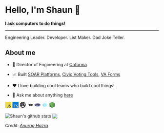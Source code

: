 # Hello, I'm Shaun 👋
**I ask computers to do things!**

---

Engineering Leader. Developer. List Maker. Dad Joke Teller.

## About me

- 💼 Director of Engineering at [Coforma](https://coforma.io/)

- 📈 Built [SOAR Platforms](https://swimlane.com/swimlane-turbine/), [Civic Voting Tools](https://vidaloop.com), [VA Forms](https://github.com/department-of-veterans-affairs)

- ❤️ I love building cool teams who build cool things!

- 💬 Ask me about anything [here](https://github.com/shaunburdick/shaunburdick/issues)

<code><a href="https://github.com/shaunburdick?tab=repositories&q=&type=&language=javascript&sort="><img height="20" alt="javascript" src="https://raw.githubusercontent.com/github/explore/main/topics/javascript/javascript.png"></a></code>
<code><a href="https://github.com/shaunburdick?tab=repositories&q=&type=&language=typescript&sort="><img height="20" alt="typescript" src="https://raw.githubusercontent.com/github/explore/main/topics/typescript/typescript.png"></a></code>
<code><a href="https://github.com/shaunburdick?tab=repositories&q=&type=&language=rust&sort="><img height="20" alt="rust" src="https://raw.githubusercontent.com/github/explore/main/topics/rust/rust.png"></a></code>
<code><a href="https://github.com/shaunburdick?tab=repositories&q=&type=&language=go&sort="><img height="20" alt="go" src="https://raw.githubusercontent.com/github/explore/main/topics/go/go.png"></a></code>
<code><a href="https://github.com/shaunburdick?tab=repositories&q=&type=&language=php&sort="><img height="20" alt="php" src="https://raw.githubusercontent.com/github/explore/main/topics/php/php.png"></a></code>
<code><img height="20" alt="react" src="https://raw.githubusercontent.com/github/explore/main/topics/react/react.png"></code>
<code><img height="20" alt="nodejs" src="https://raw.githubusercontent.com/github/explore/main/topics/nodejs/nodejs.png"></code>

<img align="center" height="160" src="https://github-readme-stats.vercel.app/api?username=shaunburdick&show_icons=true&include_all_commits=true&theme=blueberry&hide_border=false&show=reviews&rank_icon=github" alt="Shaun's github stats" /> <img align="center" height="160" src="https://github-readme-stats.vercel.app/api/top-langs/?username=shaunburdick&layout=compact&theme=blueberry&hide_border=false" />

<cite>Credit: [Anurag Hazra](https://github.com/anuraghazra/github-readme-stats)</cite>